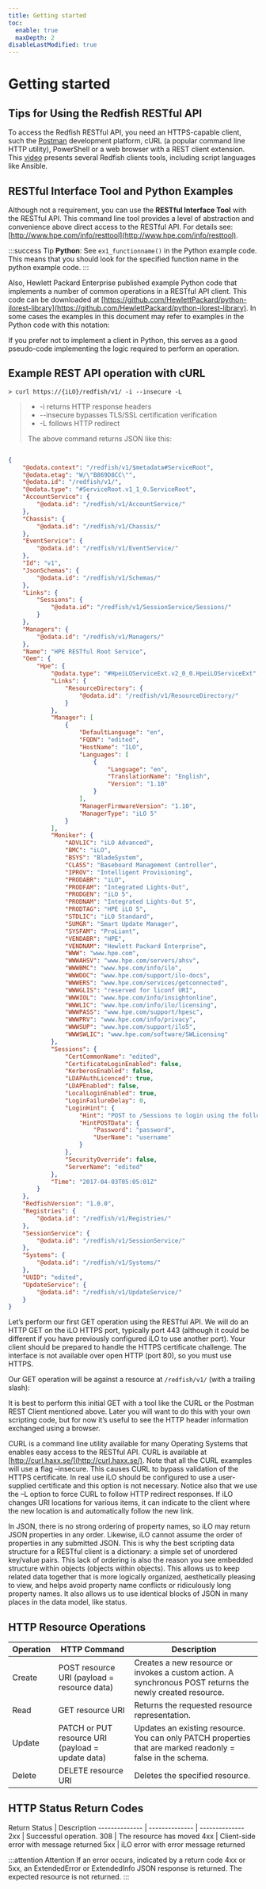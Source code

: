 ```yaml
---
title: Getting started
toc:
  enable: true
  maxDepth: 2
disableLastModified: true
---
```



# Getting started

## Tips for Using the Redfish RESTful API

To access the Redfish RESTful API, you need an HTTPS-capable client, such the [Postman](https://www.postman.com/) development platform, cURL (a popular command line HTTP utility), PowerShell or a web browser with a REST client extension. This [video](https://youtu.be/ur9UKRV_0S8) presents several Redfish clients tools, including script languages like Ansible.

## RESTful Interface Tool and Python Examples

Although not a requirement, you can use the **RESTful Interface Tool** with the RESTful API. This command line tool provides a level of abstraction and convenience above direct access to the RESTful API. For details see: [http://www.hpe.com/info/resttool](http://www.hpe.com/info/resttool).

:::success Tip
**Python**: See `ex1_functionname()` in the Python example code. This means that you should look for the specified function name in the python example code.
:::

Also, Hewlett Packard Enterprise published example Python code that implements a number of common operations in a RESTful API client. This code can be downloaded at [https://github.com/HewlettPackard/python-ilorest-library](https://github.com/HewlettPackard/python-ilorest-library). In some cases the examples in this document may refer to examples in the Python code with this notation:

If you prefer not to implement a client in Python, this serves as a good pseudo-code implementing the logic required to perform an operation.

## Example REST API operation with cURL

```shell
> curl https://{iLO}/redfish/v1/ -i --insecure -L
```

<blockquote class="lang-specific shell">
    <ul>
        <li>-i returns HTTP response headers</li>
		<li>--insecure bypasses TLS/SSL certification verification</li>
		<li>-L follows HTTP redirect</li>
    </ul>
	<p>The above command returns JSON like this:</p>
</blockquote>

```json

{
    "@odata.context": "/redfish/v1/$metadata#ServiceRoot",
    "@odata.etag": "W/\"B869D8CC\"",
    "@odata.id": "/redfish/v1/",
    "@odata.type": "#ServiceRoot.v1_1_0.ServiceRoot",
    "AccountService": {
        "@odata.id": "/redfish/v1/AccountService/"
    },
    "Chassis": {
        "@odata.id": "/redfish/v1/Chassis/"
    },
    "EventService": {
        "@odata.id": "/redfish/v1/EventService/"
    },
    "Id": "v1",
    "JsonSchemas": {
        "@odata.id": "/redfish/v1/Schemas/"
    },
    "Links": {
        "Sessions": {
            "@odata.id": "/redfish/v1/SessionService/Sessions/"
        }
    },
    "Managers": {
        "@odata.id": "/redfish/v1/Managers/"
    },
    "Name": "HPE RESTful Root Service",
    "Oem": {
        "Hpe": {
            "@odata.type": "#HpeiLOServiceExt.v2_0_0.HpeiLOServiceExt",
            "Links": {
                "ResourceDirectory": {
                    "@odata.id": "/redfish/v1/ResourceDirectory/"
                }
            },
            "Manager": [
                {
                    "DefaultLanguage": "en",
                    "FQDN": "edited",
                    "HostName": "ILO",
                    "Languages": [
                        {
                            "Language": "en",
                            "TranslationName": "English",
                            "Version": "1.10"
                        }
                    ],
                    "ManagerFirmwareVersion": "1.10",
                    "ManagerType": "iLO 5"
                }
            ],
            "Moniker": {
                "ADVLIC": "iLO Advanced",
                "BMC": "iLO",
                "BSYS": "BladeSystem",
                "CLASS": "Baseboard Management Controller",
                "IPROV": "Intelligent Provisioning",
                "PRODABR": "iLO",
                "PRODFAM": "Integrated Lights-Out",
                "PRODGEN": "iLO 5",
                "PRODNAM": "Integrated Lights-Out 5",
                "PRODTAG": "HPE iLO 5",
                "STDLIC": "iLO Standard",
                "SUMGR": "Smart Update Manager",
                "SYSFAM": "ProLiant",
                "VENDABR": "HPE",
                "VENDNAM": "Hewlett Packard Enterprise",
                "WWW": "www.hpe.com",
                "WWWAHSV": "www.hpe.com/servers/ahsv",
                "WWWBMC": "www.hpe.com/info/ilo",
                "WWWDOC": "www.hpe.com/support/ilo-docs",
                "WWWERS": "www.hpe.com/services/getconnected",
                "WWWGLIS": "reserved for liconf URI",
                "WWWIOL": "www.hpe.com/info/insightonline",
                "WWWLIC": "www.hpe.com/info/ilo/licensing",
                "WWWPASS": "www.hpe.com/support/hpesc",
                "WWWPRV": "www.hpe.com/info/privacy",
                "WWWSUP": "www.hpe.com/support/ilo5",
                "WWWSWLIC": "www.hpe.com/software/SWLicensing"
            },
            "Sessions": {
                "CertCommonName": "edited",
                "CertificateLoginEnabled": false,
                "KerberosEnabled": false,
                "LDAPAuthLicenced": true,
                "LDAPEnabled": false,
                "LocalLoginEnabled": true,
                "LoginFailureDelay": 0,
                "LoginHint": {
                    "Hint": "POST to /Sessions to login using the following JSON object:",
                    "HintPOSTData": {
                        "Password": "password",
                        "UserName": "username"
                    }
                },
                "SecurityOverride": false,
                "ServerName": "edited"
            },
            "Time": "2017-04-03T05:05:01Z"
        }
    },
    "RedfishVersion": "1.0.0",
    "Registries": {
        "@odata.id": "/redfish/v1/Registries/"
    },
    "SessionService": {
        "@odata.id": "/redfish/v1/SessionService/"
    },
    "Systems": {
        "@odata.id": "/redfish/v1/Systems/"
    },
    "UUID": "edited",
    "UpdateService": {
        "@odata.id": "/redfish/v1/UpdateService/"
    }
}
```

Let’s perform our first GET operation using the RESTful API. We will do an HTTP GET on the iLO HTTPS port, typically port 443 (although it could be different if you have previously configured iLO to use another port). Your client should be prepared to handle the HTTPS certificate challenge. The interface is not available over open HTTP (port 80), so you must use HTTPS.

Our GET operation will be against a resource at `/redfish/v1/` (with a trailing slash):

It is best to perform this initial GET with a tool like the CURL or the Postman REST Client mentioned above. Later you will want to do this with your own scripting code, but for now it’s useful to see the HTTP header information exchanged using a browser.

CURL is a command line utility available for many Operating Systems that enables easy access to the RESTful API. CURL is available at [http://curl.haxx.se/](http://curl.haxx.se/). Note that all the CURL examples will use a flag –insecure. This causes CURL to bypass validation of the HTTPS certificate. In real use iLO should be configured to use a user-supplied certificate and this option is not necessary. Notice also that we use the –L option to force CURL to follow HTTP redirect responses. If iLO changes URI locations for various items, it can indicate to the client where the new location is and automatically follow the new link.

In JSON, there is no strong ordering of property names, so iLO may return JSON properties in any order. Likewise, iLO cannot assume the order of properties in any submitted JSON. This is why the best scripting data structure for a RESTful client is a dictionary: a simple set of unordered key/value pairs. This lack of ordering is also the reason you see embedded structure within objects (objects within objects). This allows us to keep related data together that is more logically organized, aesthetically pleasing to view, and helps avoid property name conflicts or ridiculously long property names. It also allows us to use identical blocks of JSON in many places in the data model, like status.

## HTTP Resource Operations

Operation | HTTP Command | Description
-------------- | -------------- | --------------
Create | POST resource URI (payload = resource data) | Creates a new resource or invokes a custom action. A synchronous POST returns the newly created resource.
Read | GET resource URI | Returns the requested resource representation.
Update | PATCH or PUT resource URI (payload = update data) | Updates an existing resource. You can only PATCH properties that are marked readonly = false in the schema.
Delete | DELETE resource URI | Deletes the specified resource.

## HTTP Status Return Codes

Return Status | Description
-------------- | -------------- | --------------
2xx | Successful operation.
308 | The resource has moved
4xx | Client-side error with message returned
5xx | iLO error with error message returned

:::attention Attention
If an error occurs, indicated by a return code 4xx or 5xx, an ExtendedError or ExtendedInfo JSON response is returned. The expected resource is not returned.
:::
